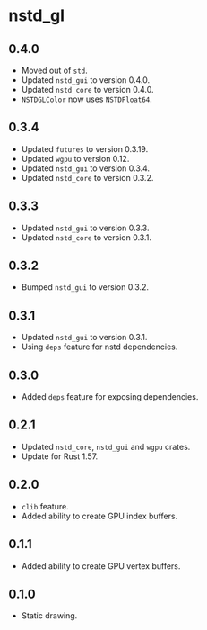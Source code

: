 # nstd_gl
## 0.4.0
- Moved out of `std`.
- Updated `nstd_gui` to version 0.4.0.
- Updated `nstd_core` to version 0.4.0.
- `NSTDGLColor` now uses `NSTDFloat64`.
## 0.3.4
- Updated `futures` to version 0.3.19.
- Updated `wgpu` to version 0.12.
- Updated `nstd_gui` to version 0.3.4.
- Updated `nstd_core` to version 0.3.2.
## 0.3.3
- Updated `nstd_gui` to version 0.3.3.
- Updated `nstd_core` to version 0.3.1.
## 0.3.2
- Bumped `nstd_gui` to version 0.3.2.
## 0.3.1
- Updated `nstd_gui` to version 0.3.1.
- Using `deps` feature for nstd dependencies.
## 0.3.0
- Added `deps` feature for exposing dependencies.
## 0.2.1
- Updated `nstd_core`, `nstd_gui` and `wgpu` crates.
- Update for Rust 1.57.
## 0.2.0
- `clib` feature.
- Added ability to create GPU index buffers.
## 0.1.1
- Added ability to create GPU vertex buffers.
## 0.1.0
- Static drawing.
